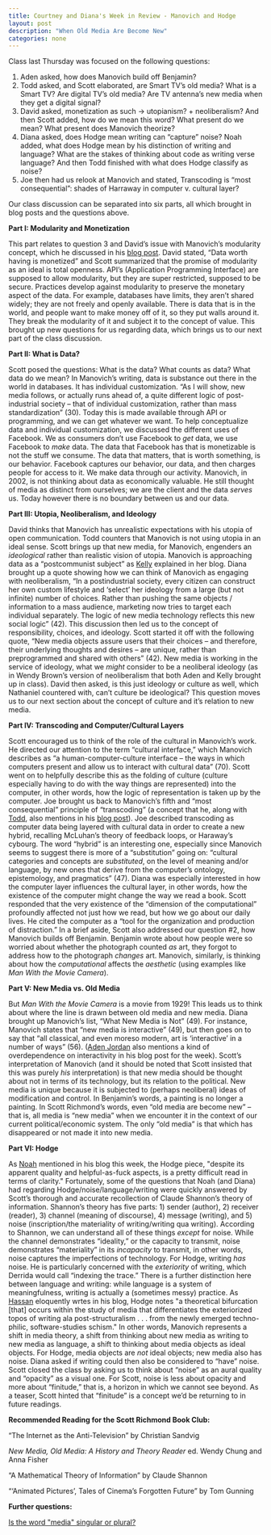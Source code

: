 ```yaml
---
title: Courtney and Diana's Week in Review - Manovich and Hodge
layout: post
description: "When Old Media Are Become New"
categories: none
---
```

Class last Thursday was focused on the following questions:

1.	Aden asked, how does Manovich build off Benjamin?
2.	Todd asked, and Scott elaborated, are Smart TV’s old media? What is a Smart TV? Are digital TV’s old media? Are TV antenna’s new media when they get a digital signal?
3.	David asked, monetization as such → utopianism? + neoliberalism? And then Scott added, how do we mean this word? What present do we mean? What present does Manovich theorize? 
4.	Diana asked, does Hodge mean writing can “capture” noise? Noah added, what does Hodge mean by his distinction of writing and language? What are the stakes of thinking about code as writing verse language? And then Todd finished with what does Hodge classify as noise? 
5.	Joe then had us relook at Manovich and stated, Transcoding is “most consequential”: shades of Harraway in computer v. cultural layer?

Our class discussion can be separated into six parts, all which brought in blog posts and the questions above.

**Part I: Modularity and Monetization**

This part relates to question 3 and David’s issue with Manovich’s modularity concept, which he discussed in his [blog post](http://davidlnowak.github.io/blog/2016-02-16/post-week6-reading.html).  David stated, “Data worth having is monetized” and Scott summarized that the promise of modularity as an ideal is total openness. API’s (Application Programming Interface) are supposed to allow modularity, but they are super restricted, supposed to be secure. Practices develop against modularity to preserve the monetary aspect of the data. For example, databases have limits, they aren’t shared widely; they are not freely and openly available. There is data that is in the world, and people want to make money off of it, so they put walls around it.  They break the modularity of it and subject it to the concept of value. This brought up new questions for us regarding data, which brings us to our next part of the class discussion. 

**Part II: What is Data?**

Scott posed the questions: What is the data? What counts as data? What data do we mean? In Manovich’s writing, data is substance out there in the world in databases. It has individual customization. “As I will show, new media follows, or actually runs ahead of, a quite different logic of post-industrial society – that of individual customization, rather than mass standardization” (30). Today this is made available through API or programming, and we can get whatever we want.  To help conceptualize data and individual customization, we discussed the different uses of Facebook. We as consumers don’t use Facebook to *get* data, we use Facebook to *make* data.  The data that Facebook has that is monetizable is not the stuff we consume.  The data that matters, that is worth something, is our behavior. Facebook captures our behavior, our data, and then charges people for access to it. We make data through our activity.  Manovich, in 2002, is not thinking about data as economically valuable. He still thought of media as distinct from ourselves; we are the client and the data *serves* us. Today however there is no boundary between us and our data. 

**Part III: Utopia, Neoliberalism, and Ideology** 

David thinks that Manovich has unrealistic expectations with his utopia of open communication.  Todd counters that Manovich is not using utopia in an ideal sense. Scott brings up that new media, for Manovich, engenders an *ideological* rather than realistic vision of utopia. Manovich is approaching data as a “postcommunist subject” as [Kelly](http://kellypolasek.github.io/blog/2016-02-17/fourth-reading-blog.html) explained in her blog.  Diana brought up a quote showing how we can think of Manovich as engaging with neoliberalism, “In a postindustrial society, every citizen can construct her own custom lifestyle and ‘select’ her ideology from a large (but not infinite) number of choices.  Rather than pushing the same objects / information to a mass audience, marketing now tries to target each individual separately.  The logic of new media technology reflects this new social logic” (42).  This discussion then led us to the concept of responsibility, choices, and ideology.  Scott started it off with the following quote, “New media objects assure users that their choices – and therefore, their underlying thoughts and desires – are unique, rather than preprogrammed and shared with others” (42). New media is working in the service of ideology, what we *might* consider to be a neoliberal ideology (as in Wendy Brown’s version of neoliberalism that both Aden and Kelly brought up in class).  David then asked, is this just ideology or culture as well, which Nathaniel countered with, can’t culture be ideological? This question moves us to our next section about the concept of culture and it’s relation to new media.  


**Part IV: Transcoding and Computer/Cultural Layers**

Scott encouraged us to think of the role of the cultural in Manovich’s work. He directed our attention to the term “cultural interface,” which Manovich describes as “a human-computer-culture interface – the ways in which computers present and allow us to interact with cultural data” (70). Scott went on to helpfully describe this as the folding of culture (culture especially having to do with the way things are represented) into the computer, in other words, how the logic of representation is taken up by the computer. Joe brought us back to Manovich’s fifth and “most consequential” principle of “transcoding” (a concept that he, along with [Todd](http://tbreijak.github.io/blog/2016-02-17/Manovich-and-Haraway.html), also mentions in his [blog post](http://joetorok.github.io/blog/2016-02-17/manovich-new-media.html)). Joe described transcoding as computer data being layered with cultural data in order to create a new hybrid, recalling McLuhan’s theory of feedback loops, or Haraway’s cybourg. The word “hybrid” is an interesting one, especially since Manovich seems to suggest there is more of a “substitution” going on: “cultural categories and concepts are *substituted*, on the level of meaning and/or language, by new ones that derive from the computer’s ontology, epistemology, and pragmatics” (47). Diana was especially interested in how the computer layer influences the cultural layer, in other words, how the existence of the computer might change the way we read a book. Scott responded that the very existence of the “dimension of the computational” profoundly affected not just how we read, but how we go about our daily lives. He cited the computer as a “tool for the organization and production of distraction.” In a brief aside, Scott also addressed our question #2, how Manovich builds off Benjamin. Benjamin wrote about how people were so worried about whether the photograph counted *as* art, they forgot to address how to the photograph *changes* art. Manovich, similarly, is thinking about how the *computational* affects the *aesthetic* (using examples like *Man With the Movie Camera*).

**Part V: New Media vs. Old Media**

But *Man With the Movie Camera* is a movie from 1929! This leads us to think about where the line is drawn between old media and new media. Diana brought up Manovich’s list, “What New Media is Not” (49). For instance, Manovich states that “new media is interactive” (49), but then goes on to say that “all classical, and even moreso modern, art is ‘interactive’ in a number of ways” (56). ([Aden Jordan](http://adenj86.github.io/blog/2016-02-17/Manovich.html) also mentions a kind of overdependence on interactivity in his blog post for the week). Scott’s interpretation of Manovich (and it should be noted that Scott insisted that this was purely *his* interpretation) is that new media should be thought about not in terms of its technology, but its relation to the political. New media is unique because it is subjected to (perhaps neoliberal) ideas of modification and control. In Benjamin’s words, a painting is no longer a painting. In Scott Richmond’s words, even “old media are become new” – that is, all media is “new media” when we encounter it in the context of our current political/economic system.  The only “old media” is that which has disappeared or not made it into new media. 

**Part VI: Hodge**

As [Noah](http://noahmcmlln.github.io/blog/2016-02-17/clarification-and-confusion.html) mentioned in his blog this week, the Hodge piece, "despite its apparent quality and helpful-as-fuck aspects, is a pretty difficult read in terms of clarity." Fortunately, some of the questions that Noah (and Diana) had regarding Hodge/noise/language/writing were quickly answered by Scott’s thorough and accurate recollection of Claude Shannon’s theory of information. Shannon’s theory has five parts: 1) sender (author), 2) receiver (reader), 3) channel (meaning of discourse), 4) message (writing), and 5) noise (inscription/the materiality of writing/writing qua writing). According to Shannon, we can understand all of these things *except* for noise. While the channel demonstrates “ideality,” or the capacity to transmit, noise demonstrates “materiality” in its *incapacity* to transmit, in other words, noise captures the imperfections of technology. For Hodge, writing *has* noise. He is particularly concerned with the *exteriority* of writing, which Derrida would call “indexing the trace.” There is a further distinction here between language and writing: while language is a system of meaningfulness, writing is actually a (sometimes messy) practice. As [Hassan](http://hassana85.github.io/blog/2016-02-17/Manovich-and-Hodge.html) eloquently wrtes in his blog, Hodge notes "a theoretical bifurcation [that] occurs within the study of media that differentiates the exteriorized topos of writing ala post-structuralism . . . from the newly emerged techno-philic, software-studies schism." In other words, Manovich represents a shift in media theory, a shift from thinking about new media as writing to new media as language, a shift to thinking about media objects as ideal objects. For Hodge, media objects are *not* ideal objects; new media also has noise. Diana asked if writing could then also be considered to “have” noise. Scott closed the class by asking us to think about “noise” as an aural quality and “opacity” as a visual one. For Scott, noise is less about opacity and more about “finitude,” that is, a horizon in which we cannot see beyond. As a teaser, Scott hinted that “finitude” is a concept we’d be returning to in future readings. 

**Recommended Reading for the Scott Richmond Book Club:**  

“The Internet as the Anti-Television” by Christian Sandvig

*New Media, Old Media: A History and Theory Reader* ed. Wendy Chung and Anna Fisher

“A Mathematical Theory of Information” by Claude Shannon

“‘Animated Pictures’, Tales of Cinema’s Forgotten Future” by Tom Gunning

**Further questions:**

[Is the word "media" singular or plural?](http://forum.thefreedictionary.com/postst34369_-media-are--or-media-is--.aspx)
